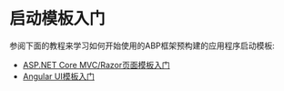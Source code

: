 # 启动模板入门

参阅下面的教程来学习如何开始使用的ABP框架预构建的应用程序启动模板:

* [ASP.NET Core MVC/Razor页面模板入门](Getting-Started-AspNetCore-MVC-Template.md)
* [Angular UI模板入门](Getting-Started-Angular-Template.md)